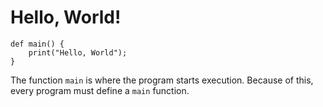 # Hello, World!

```
def main() {
    print("Hello, World");
}
```

The function `main` is where the program starts execution. Because of this,
every program must define a `main` function.
